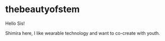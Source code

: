 # thebeautyofstem

Hello Sis!

Shimira here, I like wearable technology and want to co-create with youth. 
